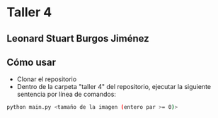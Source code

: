 # Taller 4
## Leonard Stuart Burgos Jiménez

## Cómo usar

- Clonar el repositorio
- Dentro de la carpeta "taller 4" del repositorio, ejecutar la siguiente sentencia por línea de comandos:
```sh
python main.py <tamaño de la imagen (entero par >= 0)>
```